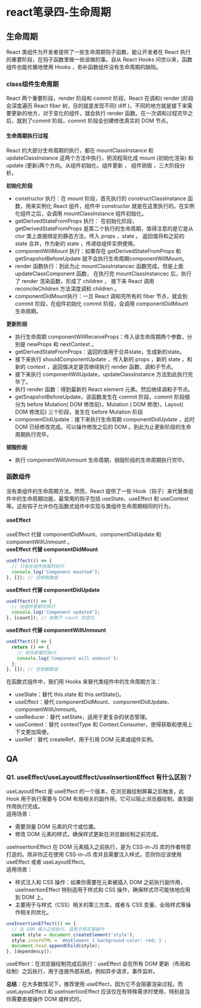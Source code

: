 # react笔录四-生命周期
## 生命周期
  React 类组件为开发者提供了一些生命周期钩子函数，能让开发者在 React 执行的重要阶段，在钩子函数里做一些该做的事。自从 React Hooks 问世以来，函数组件也能优雅地使用 Hooks ，弥补函数组件没有生命周期的缺陷。  


### class组件生命周期
  React 两个重要阶段，render 阶段和 commit 阶段，React 在调和( render )阶段会深度遍历 React fiber 树，目的就是发现不同( diff )，不同的地方就是接下来需要更新的地方，对于变化的组件，就会执行 render 函数。在一次调和过程完毕之后，就到了commit 阶段，commit 阶段会创建修改真实的 DOM 节点。  


#### 生命周期执行过程
  React 的大部分生命周期的执行，都在 mountClassInstance 和updateClassInstance 这两个方法中执行，把流程简化成 mount (初始化渲染) 和 update (更新)两个方向。从组件初始化，组件更新 ， 组件销毁 ，三大阶段分析。  

**初始化阶段**  
- constructor 执行：在 mount 阶段，首先执行的 constructClassInstance 函数，用来实例化 React 组件，组件中 constructor 就是在这里执行的。在实例化组件之后，会调用 mountClassInstance 组件初始化。  
- getDerivedStateFromProps 执行： 在初始化阶段，getDerivedStateFromProps 是第二个执行的生命周期，值得注意的是它是从 ctor 类上直接绑定的静态方法，传入 props ，state 。 返回值将和之前的 state 合并，作为新的 state ，传递给组件实例使用。  
- componentWillMount 执行：如果存在 getDerivedStateFromProps 和 getSnapshotBeforeUpdate 就不会执行生命周期componentWillMount。  
- render 函数执行：到此为止 mountClassInstancec 函数完成，但是上面 updateClassComponent 函数， 在执行完 mountClassInstancec 后，执行了 render 渲染函数，形成了 children ， 接下来 React 调用 reconcileChildren 方法深度调和 children 。  
- componentDidMount执行：一旦 React 调和完所有的 fiber 节点，就会到 commit 阶段，在组件初始化 commit 阶段，会调用 componentDidMount 生命周期。  

**更新阶段**  
- 执行生命周期 componentWillReceiveProps：传入该生命周期两个参数，分别是 newProps 和 nextContext 。
-  getDerivedStateFromProps：返回的值用于合并state，生成新的state。
- 接下来执行 shouldComponentUpdate ，传入新的 props ，新的 state ，和新的 context ，返回值决定是否继续执行 render 函数，调和子节点。
- 接下来执行 componentWillUpdate，updateClassInstance 方法到此执行完毕了。
- 执行 render 函数：得到最新的 React element 元素。然后继续调和子节点。
- getSnapshotBeforeUpdate，该函数发生在 commit 阶段，commit 阶段细分为 before Mutation( DOM 修改前)，Mutation ( DOM 修改)，Layout( DOM 修改后) 三个阶段，发生在 before Mutation 阶段
- componentDidUpdate：接下来执行生命周期 componentDidUpdate ，此时 DOM 已经修改完成。可以操作修改之后的 DOM 。到此为止更新阶段的生命周期执行完毕。

**销毁阶段**  
- 执行 componentWillUnmount 生命周期，销毁阶段的生命周期执行完毕。

### 函数组件
没有类组件的生命周期方法。然而，React 提供了一些 Hook（钩子）来代替类组件中的生命周期功能，最常用的钩子包括 useState、useEffect 和 useContext 等。这些钩子允许你在函数式组件中实现与类组件生命周期相同的行为。  
#### useEffect
useEffect 代替 componentDidMount、componentDidUpdate 和 componentWillUnmount 。  
**useEffect 代替 componentDidMount**  
```jsx
useEffect(() => {
  // 只有在组件挂载时执行
  console.log('Component mounted');
}, []); // 空依赖数组
```

**useEffect 代替 componentDidUpdate**  
```jsx
useEffect(() => {
  // 在组件更新时执行
  console.log('Component updated');
}, [count]); // 依赖于 count 的变化
```

**useEffect 代替 componentWillUnmount**  
```jsx
useEffect(() => {
  return () => {
    // 组件卸载时执行
    console.log('Component will unmount');
  };
}, []); // 空依赖数组
```
在函数式组件中，我们用 Hooks 来替代类组件中的生命周期方法：  
- useState：替代 this.state 和 this.setState()。
- useEffect：替代 componentDidMount、componentDidUpdate、componentWillUnmount。
- useReducer：替代 setState，适用于更复杂的状态管理。
- useContext：替代 contextType 和 Context.Consumer，使得获取和使用上下文更加简便。
- useRef：替代 createRef，用于引用 DOM 元素或组件实例。  

## QA
### Q1. useEffect/useLayoutEffect/useInsertionEffect 有什么区别？
useLayoutEffect 是 useEffect 的一个版本，在浏览器绘制屏幕之前触发，此 Hook 用于执行需要与 DOM 布局相关的副作用，它可以阻止浏览器绘制，直到副作用执行完成。  
适用场景：
- 需要测量 DOM 元素的尺寸或位置。
- 修改 DOM 元素的样式，确保样式更新在浏览器绘制之前完成。  


useInsertionEffect 在 DOM 元素插入之前执行，是为 CSS-in-JS 库的作者特意打造的。除非你正在使用 CSS-in-JS 库并且需要注入样式，否则你应该使用 useEffect 或者 useLayoutEffect。  
适用场景：
- 样式注入和 CSS 操作：如果你需要在元素被插入 DOM 之前执行副作用，useInsertionEffect 特别适用于样式和 CSS 操作，确保样式尽可能快地应用到 DOM 上。
- 主要用于与样式（CSS）相关的第三方库，或者与 CSS 变量、全局样式等操作相关的优化。  
```jsx
useInsertionEffect(() => {
  // 在 DOM 插入之前执行，适用于样式等操作
  const style = document.createElement('style');
  style.innerHTML = `#myElement { background-color: red; }`;
  document.head.appendChild(style);
}, [dependency]);
```

useEffect：在浏览器绘制完成后执行：useEffect 会在所有 DOM 更新（布局和绘制）之后执行，用于连接外部系统，例如异步请求，事件监听。  

  **总结**：在大多数情况下，推荐使用 useEffect，因为它不会阻塞渲染过程。而 useLayoutEffect 和 useInsertionEffect 应该仅在有特殊需求时使用，特别是当你需要直接操作 DOM 或样式时。  
